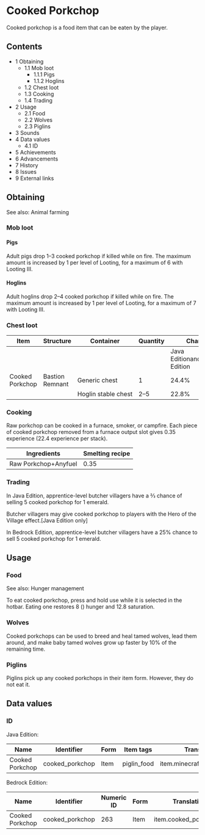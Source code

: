 # Cooked Porkchop
Cooked porkchop is a food item that can be eaten by the player.

## Contents
- 1 Obtaining
	- 1.1 Mob loot
		- 1.1.1 Pigs
		- 1.1.2 Hoglins
	- 1.2 Chest loot
	- 1.3 Cooking
	- 1.4 Trading
- 2 Usage
	- 2.1 Food
	- 2.2 Wolves
	- 2.3 Piglins
- 3 Sounds
- 4 Data values
	- 4.1 ID
- 5 Achievements
- 6 Advancements
- 7 History
- 8 Issues
- 9 External links

## Obtaining
See also: Animal farming

### Mob loot
#### Pigs
Adult pigs drop 1–3 cooked porkchop if killed while on fire. The maximum amount is increased by 1 per level of Looting, for a maximum of 6 with Looting III.

#### Hoglins
Adult hoglins drop 2–4 cooked porkchop if killed while on fire. The maximum amount is increased by 1 per level of Looting, for a maximum of 7 with Looting III.

### Chest loot
| Item            | Structure       | Container           | Quantity | Chance                         |
|-----------------|-----------------|---------------------|----------|--------------------------------|
|                 |                 |                     |          | Java EditionandBedrock Edition |
| Cooked Porkchop | Bastion Remnant | Generic chest       | 1        | 24.4%                          |
|                 |                 | Hoglin stable chest | 2–5      | 22.8%                          |

### Cooking
Raw porkchop can be cooked in a furnace, smoker, or campfire. Each piece of cooked porkchop removed from a furnace output slot gives 0.35 experience (22.4 experience per stack).

| Ingredients          | Smelting recipe |
|----------------------|-----------------|
| Raw Porkchop+Anyfuel | 0.35            |

### Trading
In Java Edition, apprentice-level butcher villagers have a 2⁄3 chance of selling 5 cooked porkchop for 1 emerald.

Butcher villagers may give cooked porkchop to players with the Hero of the Village effect.‌[Java Edition  only]

In Bedrock Edition, apprentice-level butcher villagers have a 25% chance to sell 5 cooked porkchop for 1 emerald.

## Usage
### Food
See also: Hunger management

To eat cooked porkchop, press and hold use while it is selected in the hotbar. Eating one restores 8 () hunger and 12.8 saturation.

### Wolves
Cooked porkchops can be used to breed and heal tamed wolves, lead them around, and make baby tamed wolves grow up faster by 10% of the remaining time.

### Piglins
Piglins pick up any cooked porkchops in their item form. However, they do not eat it.

## Data values
### ID
Java Edition:

| Name            | Identifier      | Form | Item tags   | Translation key                |
|-----------------|-----------------|------|-------------|--------------------------------|
| Cooked Porkchop | cooked_porkchop | Item | piglin_food | item.minecraft.cooked_porkchop |

Bedrock Edition:

| Name            | Identifier      | Numeric ID | Form | Translation key           |
|-----------------|-----------------|------------|------|---------------------------|
| Cooked Porkchop | cooked_porkchop | 263        | Item | item.cooked_porkchop.name |


